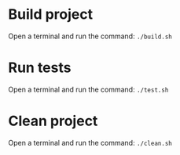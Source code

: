# Build project

Open a terminal and run the command: `./build.sh`

# Run tests

Open a terminal and run the command: `./test.sh`

# Clean project

Open a terminal and run the command: `./clean.sh`
